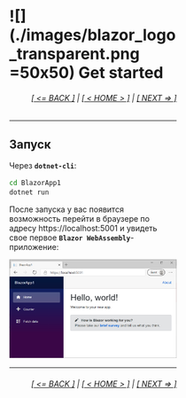 <div style="width:60%; margin-left:20%;">

# ![](./images/blazor_logo_transparent.png =50x50) Get started

<div style="text-align:right;">

###### [[ <= BACK ]](02.md) | [[ < HOME > ]](00.md) | [[ NEXT => ]](02.3.md)

</div>

---

## Запуск

Через **`dotnet-cli`**:

```cmd
cd BlazorApp1
dotnet run
```

После запуска у вас появится возможность перейти в браузере по адресу https://localhost:5001 и увидеть свое первое **`Blazor WebAssembly`**-приложение:

![](images/created.png)

---

<div style="text-align:right;">

###### [[ <= BACK ]](02.md) | [[ < HOME > ]](00.md) | [[ NEXT => ]](02.3.md)

</div>

</div>
